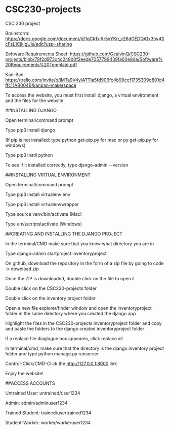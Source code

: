 # CSC230-projects
CSC 230 project 

Brainstorm: https://docs.google.com/document/d/1qCk1xiKr5xYKn_v26dGEDQAfx3tw4ScFzL1ClkjgUIs/edit?usp=sharing

Software Requirements Sheet: https://github.com/GcalvinQ/CSC230-projects/blob/79f2d973c4c248d0f2eede7057799439fa60e8da/Software%20Requirements%20Template.pdf

Kan-Ban: https://trello.com/invite/b/jMTa9V4y/ATTIa5fd906fc4b99ccf1735309d801d4ffc11AB004B/kanban-makerspace


To access the website, you must first install django, a virtual environment and the files for the website.

##INSTALLING DJANGO

Open terminal/command prompt

Type pip3 install django

(If pip is not installed: type python get-pip.py for mac or py get-pip.py for windows)

Type pip3 instll python

To see if it installed correctly, type django-admin --version

##INSTALLING VIRTUAL ENVIRONMENT

Open terminal/command prompt

Type pip3 install virtualenv env

Type pip3 install virtualenvwrapper

Type source venv/bin/activate (Mac)

Type env\scripts\activate (Windows)

##CREATING AND INSTALLING THE DJANGO PROJECT

In the terminal/CMD make sure that you know what directory you are in

Type django-admin startproject inventoryproject

On github, download the repository in the form of a zip file by going to code -> download zip

Once the ZIP is downloaded, double click on the file to open it

Double click on the CSC230-projects folder

Double click on the inventory project folder

Open a new file explorer/finder window and open the inventoryproject folder in the same directory where you created the django app

Highlight the files in the CSC230-projects inventoryproject folder and copy and paste the folders to the django created inventoryproject folder

If a replace file diaglogue box appeares, click replace all

In terminal/cmd, make sure that the directory is the django inventory project folder and type python manage.py runserver

Control-Click/CMD-Click the http://127.0.0.1:8000 link

Enjoy the website!

##ACCESS ACCOUNTS

Untrained User: untrained/user1234

Admin: admin/adminuser1234

Trained Student: trained/usertrained1234

Student-Worker: worker/workeruser1234

